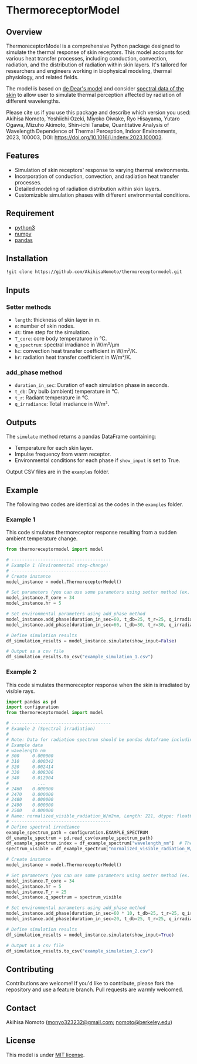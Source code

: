 # ThermoreceptorModel

## Overview
ThermoreceptorModel is a comprehensive Python package designed to simulate the thermal response of skin receptors. 
This model accounts for various heat transfer processes, including conduction, convection, radiation, and the distribution of radiation within skin layers. 
It's tailored for researchers and engineers working in biophysical modeling, thermal physiology, and related fields.

The model is based on [de Dear's model](https://doi.org/10.1111/j.1600-0668.1993.t01-1-00004.x) 
and consider [spectral data of the skin](https://doi.org/10.1007/BF00502381) to allow user to simulate thermal perception affected by radiation of
different wavelengths.

Please cite us if you use this package and describe which version you used:
Akihisa Nomoto, Yoshiichi Ozeki, Miyoko Oiwake, Ryo Hisayama, Yutaro Ogawa, Mizuho Akimoto, Shin-ichi Tanabe,
Quantitative Analysis of Wavelength Dependence of Thermal Perception, Indoor Environments, 2023, 100003,
DOI: https://doi.org/10.1016/j.indenv.2023.100003.

## Features
- Simulation of skin receptors' response to varying thermal environments.
- Incorporation of conduction, convection, and radiation heat transfer processes.
- Detailed modeling of radiation distribution within skin layers.
- Customizable simulation phases with different environmental conditions.

## Requirement
* [python3](https://www.python.org/downloads/)
* [numpy](https://numpy.org/)
* [pandas](https://pandas.pydata.org/)


## Installation
```bash
!git clone https://github.com/AkihisaNomoto/thermoreceptormodel.git
```

## Inputs
### Setter methods
- `length`: thickness of skin layer in m.
- `n`: number of skin nodes.
- `dt`: time step for the simulation.
- `T_core`: core body temperaturoe in °C.
- `q_spectrum`: spectral irradiance in W/m²/µm
- `hc`: convection heat transfer coefficient in W/m²/K.
- `hr`: radiation heat transfer coefficient in W/m²/K.
### add_phase method
- `duration_in_sec`: Duration of each simulation phase in seconds.
- `t_db`: Dry bulb (ambient) temperature in °C.
- `t_r`: Radiant temperature in °C.
- `q_irradiance`: Total irradiance in W/m².

## Outputs
The `simulate` method returns a pandas DataFrame containing:
- Temperature for each skin layer.
- Impulse frequency from warm receptor.
- Environmental conditions for each phase if `show_input` is set to True.

Output CSV files are in the `examples` folder.

## Example
The following two codes are identical as the codes in the `examples` folder.

### Example 1
This code simulates thermoreceptor response resulting from a sudden ambient temperature change.

```python
from thermoreceptormodel import model

# --------------------------------------
# Example 1 (Environmental step-change)
# --------------------------------------
# Create instance
model_instance = model.ThermoreceptorModel()

# Set parameters (you can use some parameters using setter method (ex. XXX.Y))
model_instance.T_core = 34
model_instance.hr = 5

# Set environmental parameters using add_phase method
model_instance.add_phase(duration_in_sec=60, t_db=25, t_r=25, q_irradiance=0)
model_instance.add_phase(duration_in_sec=60, t_db=30, t_r=30, q_irradiance=0)

# Define simulation results
df_simulation_results = model_instance.simulate(show_input=False)

# Output as a csv file
df_simulation_results.to_csv("example_simulation_1.csv")
```

### Example 2
This code simulates thermoreceptor response when the skin is irradiated by visible rays.

```python
import pandas as pd
import configuration
from thermoreceptormodel import model

# --------------------------------------
# Example 2 (Spectral irradiation)
#
# Note: Data for radiation spectrum should be pandas dataframe including wavelength as columns
# Example data
# wavelength_nm
# 300     0.000000
# 310     0.000342
# 320     0.002414
# 330     0.008306
# 340     0.012904
#           ...
# 2460    0.000000
# 2470    0.000000
# 2480    0.000000
# 2490    0.000000
# 2500    0.000000
# Name: normalized_visible_radiation_W/m2nm, Length: 221, dtype: float64
# --------------------------------------
# Define spectral irradiance
example_spectrum_path = configuration.EXAMPLE_SPECTRUM
df_example_spectrum = pd.read_csv(example_spectrum_path)
df_example_spectrum.index = df_example_spectrum["wavelength_nm"]  # The index should be wavelength
spectrum_visible = df_example_spectrum["normalized_visible_radiation_W/m2nm"]

# Create instance
model_instance = model.ThermoreceptorModel()

# Set parameters (you can use some parameters using setter method (ex. XXX.Y))
model_instance.T_core = 34
model_instance.hr = 5
model_instance.T_r = 25
model_instance.q_spectrum = spectrum_visible

# Set environmental parameters using add_phase method
model_instance.add_phase(duration_in_sec=60 * 10, t_db=25, t_r=25, q_irradiance=0)
model_instance.add_phase(duration_in_sec=20, t_db=25, t_r=25, q_irradiance=800)  # 20 sec irradiation

# Define simulation results
df_simulation_results = model_instance.simulate(show_input=True)

# Output as a csv file
df_simulation_results.to_csv("example_simulation_2.csv")
```

## Contributing
Contributions are welcome! If you'd like to contribute, please fork the repository and use a feature branch. Pull requests are warmly welcomed.

## Contact
Akihisa Nomoto (monyo323232@gmail.com; nomoto@berkeley.edu)

## License
This model is under [MIT license](https://en.wikipedia.org/wiki/MIT_License).
